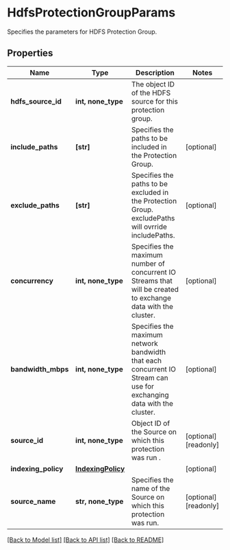 # HdfsProtectionGroupParams

Specifies the parameters for HDFS Protection Group.

## Properties
Name | Type | Description | Notes
------------ | ------------- | ------------- | -------------
**hdfs_source_id** | **int, none_type** | The object ID of the HDFS source for this protection group. | 
**include_paths** | **[str]** | Specifies the paths to be included in the Protection Group. | [optional] 
**exclude_paths** | **[str]** | Specifies the paths to be excluded in the Protection Group. excludePaths will ovrride includePaths. | [optional] 
**concurrency** | **int, none_type** | Specifies the maximum number of concurrent IO Streams that will be created to exchange data with the cluster. | [optional] 
**bandwidth_mbps** | **int, none_type** | Specifies the maximum network bandwidth that each concurrent IO Stream can use for exchanging data with the cluster. | [optional] 
**source_id** | **int, none_type** | Object ID of the Source on which this protection was run . | [optional] [readonly] 
**indexing_policy** | [**IndexingPolicy**](IndexingPolicy.md) |  | [optional] 
**source_name** | **str, none_type** | Specifies the name of the Source on which this protection was run. | [optional] [readonly] 

[[Back to Model list]](../README.md#documentation-for-models) [[Back to API list]](../README.md#documentation-for-api-endpoints) [[Back to README]](../README.md)


